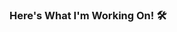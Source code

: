 ### Here's What I'm Working On! 🛠

<!--
**code-jeremy/code-jeremy** is a ✨ _special_ ✨ repository because its `README.md` (this file) appears on your GitHub profile.

Here are some ideas to get you started:

- 🔭 I’m currently working on Python For Finance
- 🌱 I’m currently learning NoSQL, AWS, and a bunch of other random sh*t!
- 👯 I’m looking to collaborate on just about anything!
- 🤔 I’m looking for help with AWS
- 💬 Ask me about ANYTHING PYTHON RELATED!
- 📫 How to reach me: [Instagram][instagram.com/codejeremy]
- 😄 Pronouns: he/him
- ⚡ Fun fact: I hate sleeping with the door open
-->

